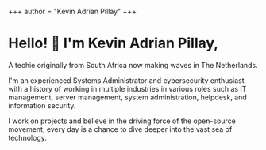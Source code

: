 +++
author = "Kevin Adrian Pillay"
+++

<h1> Hello! 👋 I'm Kevin Adrian Pillay,</h1>

A techie originally from South Africa now making waves in The Netherlands.

I'm an experienced Systems Administrator and cybersecurity enthusiast with a history of working in multiple industries in various roles such as IT management, server management, system administration, helpdesk, and information security. 

I work on projects and believe in the driving force of the open-source movement, every day is a chance to dive deeper into the vast sea of technology.